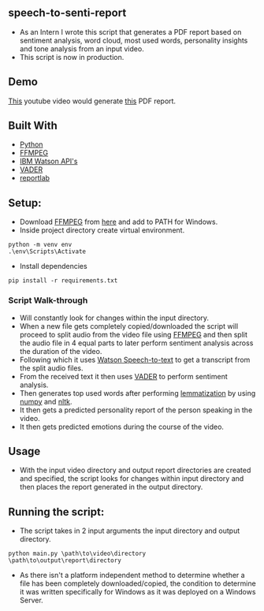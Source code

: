 ## speech-to-senti-report
- As an Intern I wrote this script that generates a PDF report based on sentiment analysis, word cloud, 
most used words, personality insights and tone analysis from an input video.
- This script is now in production.
## Demo
[This](https://youtu.be/i6O98o2FRHw) youtube video would generate [this](https://drive.google.com/file/d/1E8oASjydDW1qEXKtA_uh2zO3VIzCc5Ld/view?usp=sharing) PDF report.
## Built With
- [Python](https://www.python.org/)
- [FFMPEG](https://ffmpeg.org/)
- [IBM Watson API's](https://www.ibm.com/in-en/watson/products-services)
- [VADER](https://github.com/cjhutto/vaderSentiment)
- [reportlab](https://pypi.org/project/reportlab/)
## Setup:
- Download [FFMPEG](https://ffmpeg.org/) from [here](https://ffmpeg.org/download.html) and add to PATH for Windows.
- Inside project directory create virtual environment.
```
python -m venv env
.\env\Scripts\Activate
``` 
- Install dependencies
```
pip install -r requirements.txt
```
### Script Walk-through
- Will constantly look for changes within the input directory.
- When a new file gets completely copied/downloaded the script will proceed to split audio from the video file using 
[FFMPEG](https://ffmpeg.org/) and then split the audio file in 4 equal parts to later perform sentiment analysis across 
the duration of the video.
- Following which it uses [Watson Speech-to-text](https://cloud.ibm.com/catalog/services/speech-to-text) to get a 
transcript from the split audio files.
- From the received text it then uses [VADER](https://github.com/cjhutto/vaderSentiment) to perform sentiment analysis.
-  Then generates top used words after performing [lemmatization](https://nlp.stanford.edu/IR-book/html/htmledition/stemming-and-lemmatization-1.html) 
by using [numpy](https://numpy.org/) and [nltk](https://www.nltk.org/).
- It then gets a predicted personality report of the person speaking in the video. 
- It then gets predicted emotions during the course of the video.
## Usage
- With the input video directory and output report directories are created and specified, the script looks for changes
within input directory and then places the report generated in the output directory. 
## Running the script:
- The script takes in 2 input arguments the input directory and output directory.
```
python main.py \path\to\video\directory \path\to\output\report\directory
```
- As there isn't a platform independent method to determine whether a file has been completely downloaded/copied, 
the condition to determine it was written specifically for Windows as it was deployed on a Windows Server.